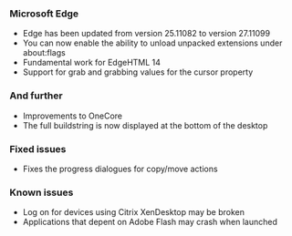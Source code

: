 ### Microsoft Edge
- Edge has been updated from version 25.11082 to version 27.11099
- You can now enable the ability to unload unpacked extensions under about:flags
- Fundamental work for EdgeHTML 14
- Support for grab and grabbing values for the cursor property

### And further
- Improvements to OneCore
- The full buildstring is now displayed at the bottom of the desktop
 
### Fixed issues
- Fixes the progress dialogues for copy/move actions

### Known issues
- Log on for devices using Citrix XenDesktop may be broken
- Applications that depent on Adobe Flash may crash when launched
